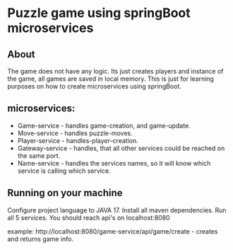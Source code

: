 # Puzzle game using springBoot microservices

## About
The game does not have any logic. Its just creates players and instance of the game, all games are saved in local memory. 
This is just for learning purposes on how to create microservices using springBoot.

## microservices:
* Game-service - handles game-creation, and game-update.
* Move-service - handles puzzle-moves.
* Player-service - handles-player-creation.
* Gateway-service - handles, that all other services could be reached on the same port.
* Name-service - handles the services names, so it will know which service is calling which service.


## Running on your machine

Configure project language to JAVA 17.
Install all maven dependencies.
Run all 5 services.
You should reach api's on localhost:8080

example: http://localhost:8080/game-service/api/game/create - creates and returns game info.

